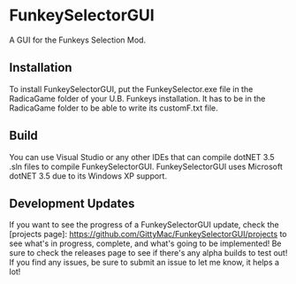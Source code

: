 # FunkeySelectorGUI
A GUI for the Funkeys Selection Mod.

## Installation
To install FunkeySelectorGUI, put the FunkeySelector.exe file in the RadicaGame folder of your U.B. Funkeys installation.
It has to be in the RadicaGame folder to be able to write its customF.txt file.

## Build
You can use Visual Studio or any other IDEs that can compile dotNET 3.5 .sln files to compile FunkeySelectorGUI.
FunkeySelectorGUI uses Microsoft dotNET 3.5 due to its Windows XP support.

## Development Updates
If you want to see the progress of a FunkeySelectorGUI update, check the [projects page]: https://github.com/GittyMac/FunkeySelectorGUI/projects to see what's in progress, complete, and what's going to be implemented! Be sure to check the releases page to see if there's any alpha builds to test out! If you find any issues, be sure to submit an issue to let me know, it helps a lot!
